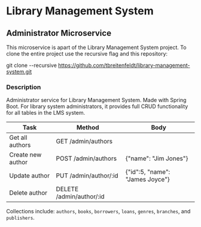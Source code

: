 # Library Management System
## Administrator Microservice

This microservice is apart of the Library Management System project. To clone the entire project use the recursive flag and this repository:

git clone --recursive https://github.com/tbreitenfeldt/library-management-system.git

### Description

Administrator service for Library Management System. Made with Spring Boot. For library system administrators, it provides full CRUD functionality for all tables in the LMS system.

|Task|Method|Body|
|---|---|---|
|Get all authors|GET /admin/authors||
|Create new author|POST /admin/authors|{"name": "Jim Jones"}|
|Update author|PUT /admin/author/:id|{"id":5, "name": "James Joyce"}|
|Delete author|DELETE /admin/author/:id||

Collections include: `authors`, `books`, `borrowers`, `loans`, `genres`, `branches`, and `publishers`.

